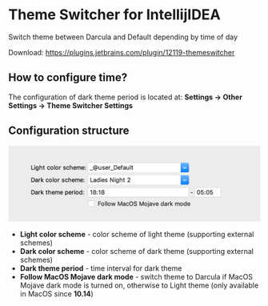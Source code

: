 # Theme Switcher for IntellijIDEA
Switch theme between Darcula and Default depending by time of day

Download: https://plugins.jetbrains.com/plugin/12119-themeswitcher

## How to configure time?
The configuration of dark theme period is located at: **Settings -> Other Settings -> Theme Switcher Settings**

## Configuration structure

![Config example](/assets/screenshot.png)

- **Light color scheme** - color scheme of light theme (supporting external schemes)
- **Dark color scheme** - color scheme of dark theme (supporting external schemes)
- **Dark theme period** - time interval for dark theme
- **Follow MacOS Mojave dark mode** - switch theme to Darcula if MacOS Mojave dark mode is turned on, otherwise to Light theme (only available in MacOS since **10.14**)